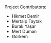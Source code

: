 Project Contributors:
  - Hikmet Demir
  - Mertalp Taytak
  - Burak Yaşar
  - Mert Duman
  - Görkem
